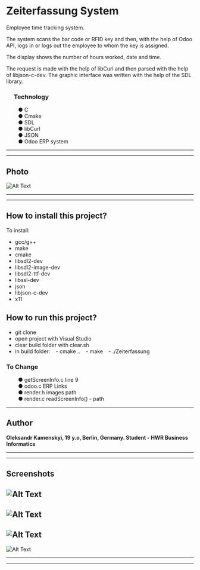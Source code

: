 # Zeiterfassung System

Employee time tracking system.  <br/>

The system scans the bar code or RFID key and then, with the help of Odoo API, logs in or logs out the employee to whom the key is assigned. <br/>

The display shows the number of hours worked, date and time. <br/>

The request is made with the help of libCurl and then parsed with the help of libjson-c-dev. The graphic interface was written with the help of the SDL library. <br/>


### &ensp;&ensp; <b> Technology  </b>
&ensp;&ensp;&ensp;&ensp; ● C <br/>
&ensp;&ensp;&ensp;&ensp; ● Cmake <br/>
&ensp;&ensp;&ensp;&ensp; ● SDL <br/>
&ensp;&ensp;&ensp;&ensp; ● libCurl <br/>
&ensp;&ensp;&ensp;&ensp; ● JSON <br/>
&ensp;&ensp;&ensp;&ensp; ● Odoo ERP system <br/>

---

---
## Photo
![Alt Text](https://github.com/Rock-Lex/Zeiterfassung/blob/master/data/media/5.png)

---
---

 ##  <b> How to install this project? </b>
   To install: <br/>
   - gcc/g++ <br/>
   - make <br/>
   - cmake <br/>
   - libsdl2-dev <br/>
   - libsdl2-image-dev <br/>
   - libsdl2-ttf-dev <br/>
   - libssl-dev <br/>
   - json <br/>
   - libjson-c-dev <br/>
   - x11 <br/>
   

## <b> How to run this project? </b>
 - git clone 
 - open project with Visual Studio
 - clear build folder with clear.sh
 - in build folder:
 &ensp; - cmake ..
 &ensp; - make
 &ensp; - ./Zeiterfassung

### <b> To Change  </b>
&ensp;&ensp;&ensp;&ensp; ● getScreenInfo.c       line 9 <br/>
&ensp;&ensp;&ensp;&ensp; ● odoo.c                ERP Links <br/>
&ensp;&ensp;&ensp;&ensp; ● render.h              images path<br/>
&ensp;&ensp;&ensp;&ensp; ● render.c              readScreenInfo()   - path<br/>

---


## Author

**Oleksandr Kamenskyi, 19 y.o, Berlin, Germany. Student - HWR Business Informatics**

---
---


## Screenshots
![Alt Text](https://github.com/Rock-Lex/Zeiterfassung/blob/master/data/media/1.png)
---
![Alt Text](https://github.com/Rock-Lex/Zeiterfassung/blob/master/data/media/2.png)
---
![Alt Text](https://github.com/Rock-Lex/Zeiterfassung/blob/master/data/media/3.png)
---
![Alt Text](https://github.com/Rock-Lex/Zeiterfassung/blob/master/data/media/4.png)

---
---
